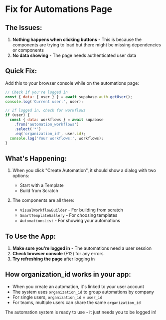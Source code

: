 # Fix for Automations Page

## The Issues:

1. **Nothing happens when clicking buttons** - This is because the components are trying to load but there might be missing dependencies or components
2. **No data showing** - The page needs authenticated user data

## Quick Fix:

Add this to your browser console while on the automations page:

```javascript
// Check if you're logged in
const { data: { user } } = await supabase.auth.getUser();
console.log('Current user:', user);

// If logged in, check for workflows
if (user) {
  const { data: workflows } = await supabase
    .from('automation_workflows')
    .select('*')
    .eq('organization_id', user.id);
  console.log('Your workflows:', workflows);
}
```

## What's Happening:

1. When you click "Create Automation", it should show a dialog with two options:
   - Start with a Template
   - Build from Scratch

2. The components are all there:
   - `VisualWorkflowBuilder` - For building from scratch
   - `SmartTemplateGallery` - For choosing templates
   - `AutomationsList` - For showing your automations

## To Use the App:

1. **Make sure you're logged in** - The automations need a user session
2. **Check browser console** (F12) for any errors
3. **Try refreshing the page** after logging in

## How organization_id works in your app:

- When you create an automation, it's linked to your user account
- The system uses `organization_id` to group automations by company
- For single users, `organization_id` = `user_id`
- For teams, multiple users can share the same `organization_id`

The automation system is ready to use - it just needs you to be logged in!